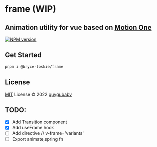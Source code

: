 # frame (WIP)

## Animation utility for vue based on [Motion One](https://motion.dev/)

[![NPM version](https://img.shields.io/npm/v/@bryce-loskie/frame?color=a1b858&label=)](https://www.npmjs.com/package/@bryce-loskie/frame)

## Get Started

```bash
pnpm i @bryce-loskie/frame
```

## License

[MIT](./LICENSE) License © 2022 [guygubaby](https://github.com/guygubaby)

## TODO:

  - [x] Add Transition component
  - [x] Add useFrame hook
  - [ ] Add directive // v-frame='variants'
  - [ ] Export animate,spring fn
